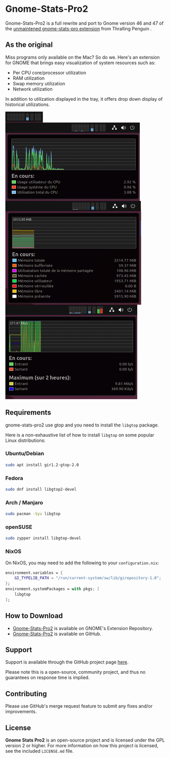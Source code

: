 # Gnome-Stats-Pro2

Gnome-Stats-Pro2 is a full rewrite and port to Gnome version 46 and 47 of the [unmaintened gnome-stats-pro extension](https://github.com/tpenguin/gnome-stats-pro) from Thralling Penguin .

## As the original

Miss programs only available on the Mac? So do we. Here's an extension
for GNOME that brings easy visualization of system resources such as:

-   Per CPU core/processor utilization
-   RAM utilization
-   Swap memory utilization
-   Network utilization

In addition to utilization displayed in the tray, it offers drop down
display of historical utilizations.

<div align="left" style="display: inline-block; width: 100%;  align: center; height: 100%" >
    <img src="./images/screenshot-00.png" alt="Screenshot00" style="vertical-align: top; padding-right: 5px"/>
    <img src="./images/screenshot-01.png" alt="Screenshot01" style="vertical-align: top; padding-right: 5px"/>
    <img src="./images/screenshot-02.png" alt="Screenshot02" style="vertical-align: top; padding-right: 5px"/>
    <img src="./images/screenshot-03.png" alt="Screenshot03" style="vertical-align: top"/>
</div>

## Requirements

gnome-stats-pro2 use gtop and you need to install the `libgtop` package.

Here is a non-exhaustive list of how to install `libgtop` on some popular Linux distributions:

### Ubuntu/Debian

```bash
sudo apt install gir1.2-gtop-2.0
```

### Fedora

```bash
sudo dnf install libgtop2-devel
```

### Arch / Manjaro

```bash
sudo pacman -Syu libgtop
```

### openSUSE

```bash
sudo zypper install libgtop-devel
```

### NixOS

On NixOS, you may need to add the following to your `configuration.nix`:

```nix
environment.variables = {
    GI_TYPELIB_PATH = "/run/current-system/sw/lib/girepository-1.0";
};
environment.systemPackages = with pkgs; [
    libgtop
];
```

## How to Download

-   [Gnome-Stats-Pro2](https://extensions.gnome.org/extension/1043/gnomestatspro2/) is available on GNOME's Extension Repository.
-   [Gnome-Stats-Pro2](https://github.com/Fred78290/gnome-stats-pro2) is available on GitHub.

## Support

Support is available through the GitHub project page [here](https://github.com/Fred78290/gnome-stats-pro2/issues).

Please note this is a open-source, community project, and thus
no guarantees on response time is implied.

## Contributing

Please use GitHub's merge request feature to submit any fixes and/or
improvements.

## License

**Gnome Stats Pro2** is an open-source project and is licensed under
the GPL version 2 or higher. For more information on how this project
is licensed, see the included `LICENSE.md` file.
